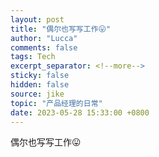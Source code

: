 ```yaml
---
layout: post
title: "偶尔也写写工作😛"
author: "Lucca"
comments: false
tags: Tech
excerpt_separator: <!--more-->
sticky: false
hidden: false
source: jike
topic: "产品经理的日常"
date: 2023-05-28 15:33:00 +0800
---
```


偶尔也写写工作😛

<!--more-->
